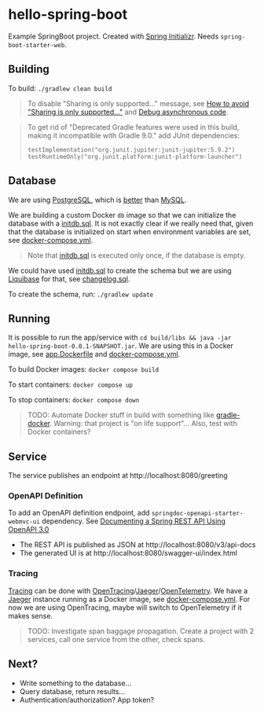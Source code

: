 # hello-spring-boot

Example SpringBoot project. Created with [Spring Initializr](https://start.spring.io/).
Needs `spring-boot-starter-web`.

## Building

To build: `./gradlew clean build`

> To disable "Sharing is only supported..." message, see
[How to avoid "Sharing is only supported..."](https://stackoverflow.com/questions/54205486/how-to-avoid-sharing-is-only-supported-for-boot-loader-classes-because-bootstra)
and [Debug asynchronous code](https://www.jetbrains.com/help/idea/debug-asynchronous-code.html).

> To get rid of "Deprecated Gradle features were used in this build, making it incompatible with Gradle 9.0." add
> JUnit dependencies:
> ```
> testImplementation("org.junit.jupiter:junit-jupiter:5.9.2")
> testRuntimeOnly("org.junit.platform:junit-platform-launcher")
> ```

## Database
We are using [PostgreSQL](https://www.postgresql.org/), which is
[better](https://aws.amazon.com/compare/the-difference-between-mysql-vs-postgresql/) than
[MySQL](https://www.mysql.com/).

We are building a custom Docker `db` image so that we can initialize the database with a [initdb.sql](./initdb.sql).
It is not exactly clear if we really need that, given that the database is initialized on start when environment
variables are set, see [docker-compose.yml](./docker-compose.yml).

> Note that [initdb.sql](./initdb.sql) is executed only once, if the database is empty.

We could have used [initdb.sql](./initdb.sql) to create the schema but we are using
[Liquibase](https://www.liquibase.com/) for that, see [changelog.sql](./changelog.sql).

To create the schema, run: `./gradlew update`


## Running

It is possible to run the app/service with `cd build/libs && java -jar hello-spring-boot-0.0.1-SNAPSHOT.jar`.
We are using this in a Docker image, see [app.Dockerfile](./docker/app.Dockerfile) and
[docker-compose.yml](./docker-compose.yml).

To build Docker images: `docker compose build`

To start containers: `docker compose up`

To stop containers: `docker compose down`

> TODO: Automate Docker stuff in build with something like [gradle-docker](https://github.com/palantir/gradle-docker). 
Warning: that project is "on life support"...
Also, test with Docker containers?

## Service

The service publishes an endpoint at http://localhost:8080/greeting

### OpenAPI Definition
To add an OpenAPI definition endpoint, add `springdoc-openapi-starter-webmvc-ui` dependency.
See [Documenting a Spring REST API Using OpenAPI 3.0](https://www.baeldung.com/spring-rest-openapi-documentation)

* The REST API is published as JSON at http://localhost:8080/v3/api-docs
* The generated UI is at http://localhost:8080/swagger-ui/index.html

### Tracing
[Tracing](https://reflectoring.io/spring-boot-tracing/) can be done with [OpenTracing](https://opentracing.io/)/[Jaeger](https://www.jaegertracing.io/)/[OpenTelemetry](https://opentelemetry.io/docs/migration/opentracing/).
We have a [Jaeger](http://localhost:16686) instance running as a Docker image, see [docker-compose.yml](./docker-compose.yml). For now we are using OpenTracing, maybe 
will switch to OpenTelemetry if it makes sense.

> TODO: Investigate span baggage propagation. Create a project with 2 services, call one service from the other, check
spans.

## Next?
* Write something to the database...
* Query database, return results...
* Authentication/authorization? App token?
